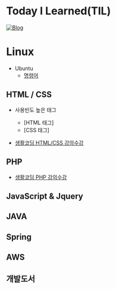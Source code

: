 # Today I Learned(TIL)
[![Blog](https://img.shields.io/badge/Blog-bomcoding.github.io-green.svg)](https://bomcoding.github.io/)

# Linux
* Ubuntu
  * [명령어](https://github.com/bomcoding/TIL/blob/master/Linux/Linux_Command)

## HTML / CSS
* 사용빈도 높은 태그
  * [HTML 태그]
  * [CSS 태그]
  
* [생활코딩 HTML/CSS 강의수강](https://github.com/bomcoding/TIL/tree/master/HTML%2C%20CSS/LifeCoding%20Web%20Study)

## PHP
* [생활코딩 PHP 강의수강](https://github.com/bomcoding/TIL/tree/master/PHP/LifeCoding%20PHP)

## JavaScript & Jquery
  

## JAVA


## Spring


## AWS


## 개발도서
